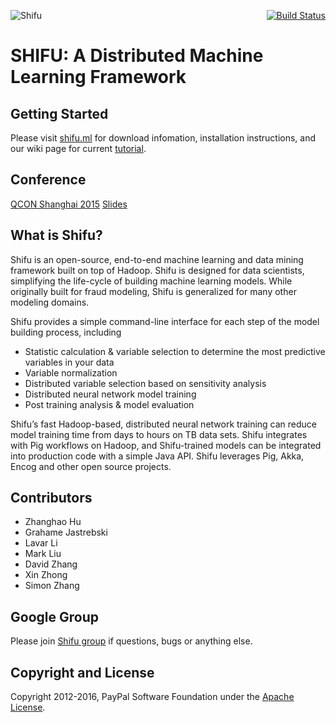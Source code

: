 [<img src="images/logo/shifu.png" alt="Shifu" align="left">](http://shifu.ml)<div align="right">[![Build Status](https://travis-ci.org/ShifuML/shifu.svg?branch=master)](https://travis-ci.org/ShifuML/shifu)</div>

# SHIFU: A Distributed Machine Learning Framework

## Getting Started

Please visit [shifu.ml](http://shifu.ml) for download infomation, installation instructions, and our wiki page for current [tutorial](https://github.com/ShifuML/shifu/wiki/Tutorial---Build-Your-First-ML-Model).

## Conference

[QCON Shanghai 2015](http://2015.qconshanghai.com/presentation/2827) [Slides](http://www.slideshare.net/pengshanzhang/large-scale-machine-learning-at-pay-pal-risk)

## What is Shifu?
Shifu is an open-source, end-to-end machine learning and data mining framework built on top of Hadoop. Shifu is designed for data scientists, simplifying the life-cycle of building machine learning models. While originally built for fraud modeling, Shifu is generalized for many other modeling domains.

Shifu provides a simple command-line interface for each step of the model building process, including

* Statistic calculation & variable selection to determine the most predictive variables in your data
* Variable normalization
* Distributed variable selection based on sensitivity analysis
* Distributed neural network model training
* Post training analysis & model evaluation

Shifu’s fast Hadoop-based, distributed neural network training can reduce model training time from days to hours on TB data sets. Shifu integrates with Pig workflows on Hadoop, and Shifu-trained models can be integrated into production code with a simple Java API. Shifu leverages Pig, Akka, Encog and other open source projects.

## Contributors

 - Zhanghao Hu
 - Grahame Jastrebski
 - Lavar Li
 - Mark Liu
 - David Zhang
 - Xin Zhong
 - Simon Zhang

## Google Group

Please join [Shifu group](https://groups.google.com/forum/#!forum/shifuml) if questions, bugs or anything else.

## Copyright and License

Copyright 2012-2016, PayPal Software Foundation under the [Apache License](LICENSE.txt).
